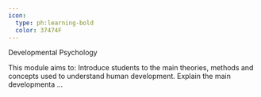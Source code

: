 ```yaml
---
icon:
  type: ph:learning-bold
  color: 37474F
---
```

Developmental Psychology

This module aims to: Introduce students to the main theories, methods and concepts used to understand human development. Explain the main developmenta ... 
